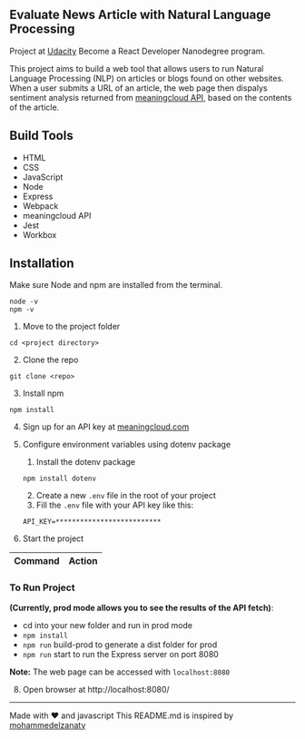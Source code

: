 ## Evaluate News Article with Natural Language Processing

Project at [Udacity](https://www.udacity.com/course/react-nanodegree--nd019) Become a React Developer Nanodegree program.

This project aims to build a web tool that allows users to run Natural Language Processing (NLP) on articles or blogs found on other websites. When a user submits a URL of an article, the web page then dispalys sentiment analysis returned from [meaningcloud API](https://www.meaningcloud.com/products/sentiment-analysis), based on the contents of the article.

## Build Tools

- HTML
- CSS
- JavaScript
- Node
- Express
- Webpack
- meaningcloud API
- Jest
- Workbox

## Installation

Make sure Node and npm are installed from the terminal.

```
node -v
npm -v
```

1. Move to the project folder

```
cd <project directory>
```

2. Clone the repo

```
git clone <repo>
```

3. Install npm

```
npm install
```

4. Sign up for an API key at [meaningcloud.com](https://www.meaningcloud.com/developer/create-account)

5. Configure environment variables using dotenv package
   1. Install the dotenv package
   ```
   npm install dotenv
   ```
   2. Create a new `.env` file in the root of your project
   3. Fill the `.env` file with your API key like this:
   ```
   API_KEY=**************************
   ```
6. Start the project

| Command | Action |
| :-----: | :----: |

### To Run Project

**(Currently, prod mode allows you to see the results of the API fetch)**:

- cd into your new folder and run in prod mode
- `npm install`
- `npm run` build-prod to generate a dist folder for prod
- `npm run` start to run the Express server on port 8080

**Note:** The web page can be accessed with `localhost:8080`

8. Open browser at http://localhost:8080/

---

Made with ❤️️ and javascript
This README.md is inspired by [mohammedelzanaty](https://github.com/mohammedelzanaty)
